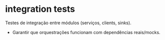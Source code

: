 # integration tests

Testes de integração entre módulos (serviços, clients, sinks).
- Garantir que orquestrações funcionam com dependências reais/mocks.